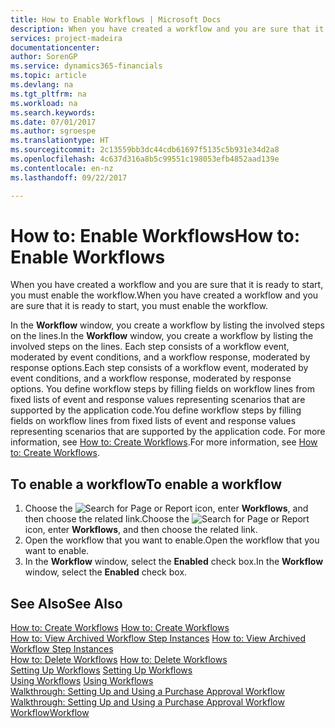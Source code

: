 ```yaml
---
title: How to Enable Workflows | Microsoft Docs
description: When you have created a workflow and you are sure that it is ready to start, you must enable the workflow.
services: project-madeira
documentationcenter: 
author: SorenGP
ms.service: dynamics365-financials
ms.topic: article
ms.devlang: na
ms.tgt_pltfrm: na
ms.workload: na
ms.search.keywords: 
ms.date: 07/01/2017
ms.author: sgroespe
ms.translationtype: HT
ms.sourcegitcommit: 2c13559bb3dc44cdb61697f5135c5b931e34d2a8
ms.openlocfilehash: 4c637d316a8b5c99551c198053efb4852aad139e
ms.contentlocale: en-nz
ms.lasthandoff: 09/22/2017

---
```

# <a name="how-to-enable-workflows"></a><span data-ttu-id="ea0f0-103">How to: Enable Workflows</span><span class="sxs-lookup"><span data-stu-id="ea0f0-103">How to: Enable Workflows</span></span>
<span data-ttu-id="ea0f0-104">When you have created a workflow and you are sure that it is ready to start, you must enable the workflow.</span><span class="sxs-lookup"><span data-stu-id="ea0f0-104">When you have created a workflow and you are sure that it is ready to start, you must enable the workflow.</span></span>  

 <span data-ttu-id="ea0f0-105">In the **Workflow** window, you create a workflow by listing the involved steps on the lines.</span><span class="sxs-lookup"><span data-stu-id="ea0f0-105">In the **Workflow** window, you create a workflow by listing the involved steps on the lines.</span></span> <span data-ttu-id="ea0f0-106">Each step consists of a workflow event, moderated by event conditions, and a workflow response, moderated by response options.</span><span class="sxs-lookup"><span data-stu-id="ea0f0-106">Each step consists of a workflow event, moderated by event conditions, and a workflow response, moderated by response options.</span></span> <span data-ttu-id="ea0f0-107">You define workflow steps by filling fields on workflow lines from fixed lists of event and response values representing scenarios that are supported by the application code.</span><span class="sxs-lookup"><span data-stu-id="ea0f0-107">You define workflow steps by filling fields on workflow lines from fixed lists of event and response values representing scenarios that are supported by the application code.</span></span> <span data-ttu-id="ea0f0-108">For more information, see [How to: Create Workflows](across-how-to-create-workflows.md).</span><span class="sxs-lookup"><span data-stu-id="ea0f0-108">For more information, see [How to: Create Workflows](across-how-to-create-workflows.md).</span></span>  

## <a name="to-enable-a-workflow"></a><span data-ttu-id="ea0f0-109">To enable a workflow</span><span class="sxs-lookup"><span data-stu-id="ea0f0-109">To enable a workflow</span></span>  
1.  <span data-ttu-id="ea0f0-110">Choose the ![Search for Page or Report](media/ui-search/search_small.png "Search for Page or Report icon") icon, enter **Workflows**, and then choose the related link.</span><span class="sxs-lookup"><span data-stu-id="ea0f0-110">Choose the ![Search for Page or Report](media/ui-search/search_small.png "Search for Page or Report icon") icon, enter **Workflows**, and then choose the related link.</span></span>  
2.  <span data-ttu-id="ea0f0-111">Open the workflow that you want to enable.</span><span class="sxs-lookup"><span data-stu-id="ea0f0-111">Open the workflow that you want to enable.</span></span>  
3.  <span data-ttu-id="ea0f0-112">In the **Workflow** window, select the **Enabled** check box.</span><span class="sxs-lookup"><span data-stu-id="ea0f0-112">In the **Workflow** window, select the **Enabled** check box.</span></span>  

## <a name="see-also"></a><span data-ttu-id="ea0f0-113">See Also</span><span class="sxs-lookup"><span data-stu-id="ea0f0-113">See Also</span></span>  
 <span data-ttu-id="ea0f0-114">[How to: Create Workflows](across-how-to-create-workflows.md) </span><span class="sxs-lookup"><span data-stu-id="ea0f0-114">[How to: Create Workflows](across-how-to-create-workflows.md) </span></span>  
 <span data-ttu-id="ea0f0-115">[How to: View Archived Workflow Step Instances](across-how-to-view-archived-workflow-step-instances.md) </span><span class="sxs-lookup"><span data-stu-id="ea0f0-115">[How to: View Archived Workflow Step Instances](across-how-to-view-archived-workflow-step-instances.md) </span></span>  
 <span data-ttu-id="ea0f0-116">[How to: Delete Workflows](across-how-to-delete-workflows.md) </span><span class="sxs-lookup"><span data-stu-id="ea0f0-116">[How to: Delete Workflows](across-how-to-delete-workflows.md) </span></span>  
 <span data-ttu-id="ea0f0-117">[Setting Up Workflows](across-set-up-workflows.md) </span><span class="sxs-lookup"><span data-stu-id="ea0f0-117">[Setting Up Workflows](across-set-up-workflows.md) </span></span>  
 <span data-ttu-id="ea0f0-118">[Using Workflows](across-use-workflows.md) </span><span class="sxs-lookup"><span data-stu-id="ea0f0-118">[Using Workflows](across-use-workflows.md) </span></span>  
 <span data-ttu-id="ea0f0-119">[Walkthrough: Setting Up and Using a Purchase Approval Workflow](walkthrough-setting-up-and-using-a-purchase-approval-workflow.md) </span><span class="sxs-lookup"><span data-stu-id="ea0f0-119">[Walkthrough: Setting Up and Using a Purchase Approval Workflow](walkthrough-setting-up-and-using-a-purchase-approval-workflow.md) </span></span>  
 [<span data-ttu-id="ea0f0-120">Workflow</span><span class="sxs-lookup"><span data-stu-id="ea0f0-120">Workflow</span></span>](across-workflow.md)   

